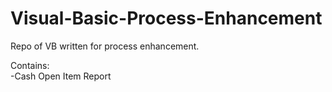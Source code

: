 # Visual-Basic-Process-Enhancement
Repo of VB written for process enhancement.

Contains:
<br>-Cash Open Item Report

